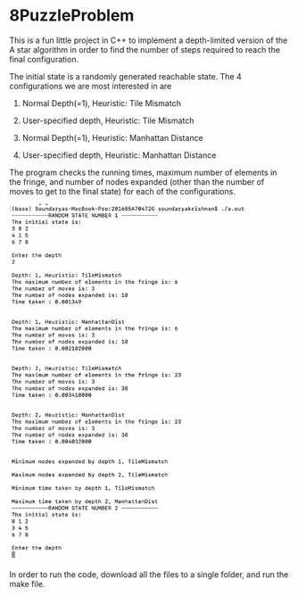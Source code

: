 # 8PuzzleProblem

This is a fun little project in C++ to implement a depth-limited version of the A star algorithm in order to find the number of steps required to reach the final configuration.

The initial state is a randomly generated reachable state. The 4 configurations we are most interested in are 

1. Normal Depth(=1), Heuristic: Tile Mismatch

2. User-specified depth, Heuristic: Tile Mismatch

3. Normal Depth(=1), Heuristic: Manhattan Distance

4. User-specified depth, Heuristic: Manhattan Distance

The program checks the running times, maximum number of elements in the fringe, and number of nodes expanded (other than the number of moves to get to the final state) for each of the configurations. 

![User Interface](https://github.com/soundarya98/8PuzzleProblem/blob/master/8PuzzleInterface.png)

In order to run the code, download all the files to a single folder, and run the make file.

